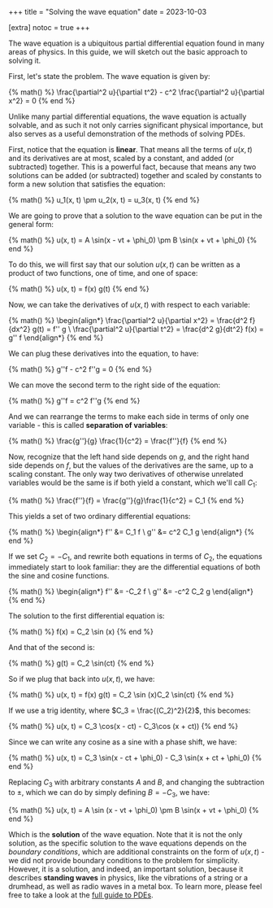 +++
title = "Solving the wave equation"
date = 2023-10-03

[extra]
notoc = true
+++

The wave equation is a ubiquitous partial differential equation found in many areas of physics. In this guide, we will sketch out the basic approach to solving it.

<!-- more -->

First, let's state the problem. The wave equation is given by:

{% math() %}
\frac{\partial^2 u}{\partial t^2} - c^2 \frac{\partial^2 u}{\partial x^2} = 0
{% end %}

Unlike many partial differential equations, the wave equation is actually solvable, and as such it not only carries significant physical importance, but also serves as a useful demonstration of the methods of solving PDEs.

First, notice that the equation is **linear**. That means all the terms of $u(x, t)$ and its derivatives are at most, scaled by a constant, and added (or subtracted) together. This is a powerful fact, because that means any two solutions can be added (or subtracted) together and scaled by constants to form a new solution that satisfies the equation:

{% math() %}
u_1(x, t) \pm u_2(x, t) = u_3(x, t)
{% end %}

We are going to prove that a solution to the wave equation can be put in the general form:

{% math() %}
u(x, t) = A \sin(x - vt + \phi_0) \pm B \sin(x + vt + \phi_0)
{% end %}

To do this, we will first say that our solution $u(x, t)$ can be written as a product of two functions, one of time, and one of space:

{% math() %}
u(x, t) = f(x) g(t)
{% end %}

Now, we can take the derivatives of $u(x, t)$ with respect to each variable:

{% math() %}
\begin{align*}
\frac{\partial^2 u}{\partial x^2} = \frac{d^2 f}{dx^2} g(t) = f'' g \\
\frac{\partial^2 u}{\partial t^2} = \frac{d^2 g}{dt^2} f(x) = g'' f
\end{align*}
{% end %}

We can plug these derivatives into the equation, to have:

{% math() %}
g''f - c^2 f''g = 0
{% end %}

We can move the second term to the right side of the equation:

{% math() %}
g''f = c^2 f''g
{% end %}

And we can rearrange the terms to make each side in terms of only one variable - this is called **separation of variables**:

{% math() %}
\frac{g''}{g} \frac{1}{c^2} = \frac{f''}{f}
{% end %}

Now, recognize that the left hand side depends on $g$, and the right hand side depends on $f$, but the values of the derivatives are the same, up to a scaling constant. The only way two derivatives of otherwise unrelated variables would be the same is if both yield a constant, which we'll call $C_1$:

{% math() %}
\frac{f''}{f}  = \frac{g''}{g}\frac{1}{c^2} = C_1
{% end %}

This yields a set of two ordinary differential equations:

{% math() %}
\begin{align*}
f'' &= C_1 f \\
g'' &= c^2 C_1 g
\end{align*}
{% end %}

If we set $C_2 = -C_1$, and rewrite both equations in terms of $C_2$, the equations immediately start to look familiar: they are the differential equations of both the sine and cosine functions.

{% math() %}
\begin{align*}
f'' &= -C_2 f \\
g'' &= -c^2 C_2 g
\end{align*}
{% end %}

The solution to the first differential equation is:

{% math() %}
f(x) = C_2 \sin (x)
{% end %}

And that of the second is:

{% math() %}
g(t) = C_2 \sin(ct)
{% end %}

So if we plug that back into $u(x, t)$, we have:

{% math() %}
u(x, t) = f(x) g(t) = C_2 \sin (x)C_2 \sin(ct)
{% end %}

If we use a trig identity, where $C_3 = \frac{(C_2)^2}{2}$, this becomes:

{% math() %}
u(x, t) = C_3 \cos(x - ct) - C_3\cos (x + ct))
{% end %}

Since we can write any cosine as a sine with a phase shift, we have:

{% math() %}
u(x, t) = C_3 \sin(x - ct + \phi_0) - C_3 \sin(x + ct + \phi_0)
{% end %}

Replacing $C_3$ with arbitrary constants $A$ and $B$, and changing the subtraction to $\pm$, which we can do by simply defining $B = -C_3$, we have:

{% math() %}
u(x, t) = A \sin (x - vt + \phi_0) \pm B \sin(x + vt + \phi_0)
{% end %}

Which is the **solution** of the wave equation. Note that it is not the only solution, as the specific solution to the wave equations depends on the _boundary conditions_, which are additional constraints on the form of $u(x, t)$ - we did not provide boundary conditions to the problem for simplicity. However, it is a solution, and indeed, an important solution, because it describes **standing waves** in physics, like the vibrations of a string or a drumhead, as well as radio waves in a metal box. To learn more, please feel free to take a look at the [full guide to PDEs](@/intro-pdes/index.md).

